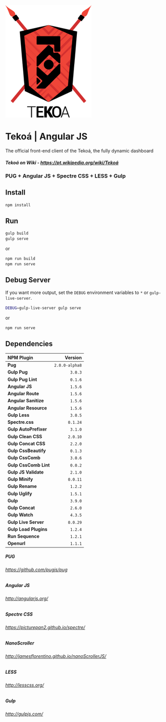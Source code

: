 <img src="https://raw.githubusercontent.com/tekoa-dashboard/tekoa-angular/master/dev/design/logo-big-tekoa-01.png" height="350">

# Tekoá | Angular JS
The official front-end client of the Tekoá, the fully dynamic dashboard
##### Tekoá on Wiki - https://pt.wikipedia.org/wiki/Tekoá

### PUG + Angular JS + Spectre CSS + LESS + Gulp

## Install
```sh
npm install
```

## Run
```sh
gulp build
gulp serve
```
or
```sh
npm run build
npm run serve
```

## Debug Server
If you want more output, set the `DEBUG` environment variables to `*` or `gulp-live-server`.
```sh
DEBUG=gulp-live-server gulp serve
```
or
```sh
npm run serve
```

## Dependencies
| NPM Plugin | Version |
| :--- | ---: |
| **Pug** | `2.0.0-alpha8` |
| **Gulp Pug** | `3.0.3` |
| **Gulp Pug Lint** | `0.1.6` |
| **Angular JS** | `1.5.6` |
| **Angular Route** | `1.5.6` |
| **Angular Sanitize** | `1.5.6` |
| **Angular Resource** | `1.5.6` |
| **Gulp Less** | `3.0.5` |
| **Spectre.css** | `0.1.24` |
| **Gulp AutoPrefixer** | `3.1.0` |
| **Gulp Clean CSS** | `2.0.10` |
| **Gulp Concat CSS** | `2.2.0` |
| **Gulp CssBeautify** | `0.1.3` |
| **Gulp CssComb** | `3.0.6` |
| **Gulp CssComb Lint** | `0.0.2` |
| **Gulp JS Validate** | `2.1.0` |
| **Gulp Minify** | `0.0.11` |
| **Gulp Rename** | `1.2.2` |
| **Gulp Uglify** | `1.5.1` |
| **Gulp** | ` 3.9.0` |
| **Gulp Concat** | `2.6.0` |
| **Gulp Watch** | `4.3.5` |
| **Gulp Live Server** | `0.0.29` |
| **Gulp Load Plugins** | `1.2.4` |
| **Run Sequence** | `1.2.1` |
| **Openurl** | `1.1.1` |


##### PUG
###### https://github.com/pugjs/pug

##### Angular JS
###### http://angularjs.org/

##### Spectre CSS
###### https://picturepan2.github.io/spectre/

##### NanoScroller
###### http://jamesflorentino.github.io/nanoScrollerJS/

##### LESS
###### http://lesscss.org/

##### Gulp
###### http://gulpjs.com/
